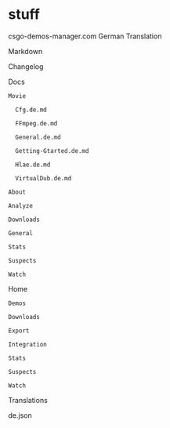 # stuff
 csgo-demos-manager.com  German Translation

Markdown

  Changelog
	
  Docs 
	
    Movie
		
      Cfg.de.md
			
      FFmpeg.de.md
			
      General.de.md
			
      Getting-Gtarted.de.md
			
      Hlae.de.md
			
      VirtualDub.de.md
			
    About
		
    Analyze
		
    Downloads
		
    General
		
    Stats
		
    Suspects
		
    Watch
		
  Home
	
    Demos
		
    Downloads
		
    Export
		
    Integration
		
    Stats
		
    Suspects
		
    Watch
		
Translations

  de.json
	
